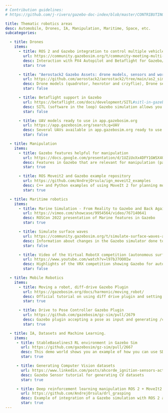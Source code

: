 ```yaml
---
# Contribution guidelines:
# https://github.com/j-rivero/gazebo-doc-index/blob/master/CONTRIBUTING.md

title: Thematic robotics areas
desc: Automobile, Drones, IA, Manipulation, Maritime, Space, etc.
subcategories:

  - title: Drones
    items:
      - title: ROS 2 and Gazebo integration to control multiple vehicles
        url: https://community.gazebosim.org/t/community-meeting-multi-vehicle-simulation-with-ros-2-and-gazebo/2073
        desc: Interaction with PX4 Autopilot and Betaflight for Gazebo/ROS 2 simulations
        star: true

      - title: "Aerostack2 Gazebo Assets: drone models, sensors and worlds"
        url: https://github.com/aerostack2/aerostack2/tree/main/as2_simulation_assets/as2_ign_gazebo_assets#world-models
        desc: Drone models (quadrotor, hexrotor and crzyflie), Drone sensors and Worlds from the Areostack2
        star: false

      - title: Betaflight support in Gazebo
        url: https://betaflight.com/docs/development/SITL#sitl-in-gazebo
        desc: SITL (software in the loop) Gazebo simulation allows you to run Betaflight without any hardware
        star: false

      - title: UAV models ready to use in app.gazebosim.org
        url: https://app.gazebosim.org/search;q=UAV
        desc: Several UAVs available in app.gazebosim.org ready to use
        star: false

  - title: Manipulation
    items:
      - title: Gazebo features helpful for manipulation
        url: https://docs.google.com/presentation/d/1UZiUxXx4DFY1GWSX4QJ4i8enxv67agXNuEbr4t4tBJM/edit#slide=id.g2110547bca0_1_27
        desc: Features in Gazebo that are relevant for manipulation (pages 44-47 form the ICRA 23 slides)
        star: true

      - title: ROS Moveit2 and Gazebo example repository
        url: https://github.com/AndrejOrsula/ign_moveit2_examples
        desc: C++ and Python examples of using MoveIt 2 for planning motions that are executed inside Gazebo simulation environment
        star: true

  - title: Maritime robotics
    items:
      - title: Marine Simulation - From Reality to Gazebo and Back Again
        url: https://vimeo.com/showcase/9954564/video/767140641
        desc: ROSCon 2022 presentation of Marine features in Gazebo
        star: true

      - title: Simulate surface waves
        url: https://community.gazebosim.org/t/simulate-surface-waves-and-marine-vehicle-dynamics/1268
        desc: Information about changes in the Gazebo simulator done to support better waves simulation
        star: false

      - title: Video of the Virtual RobotX competition (autonomous surface vehicales)
        url: https://www.youtube.com/watch?v=l97bJ7OO0Iw
        desc: Highlights of the VRX competition showing Gazebo for autonomous surface vehicles
        star: false

  - title: Mobile Robotics
    items:
      - title: Moving a robot, diff-drive Gazebo Plugin
        url: https://gazebosim.org/docs/harmonic/moving_robot/
        desc: Official tutorial on using diff drive plugin and setting up the keyboard control
        star: true

      - title: Drive to Pose Controller Gazebo Plugin
        url: https://github.com/gazebosim/gz-sim/pull/2679
        desc: Gazebo plugin accepting a pose as input and generating /cmd_vel commands toward the goal
        star: true

  - title: IA, Datasets and Machine Learning.
    items:     
     - title: StableBaselines3 RL environment in Gazebo Sim
       url: https://github.com/gazebosim/gz-sim/pull/2667
       desc: This demo world shows you an example of how you can use SDFormat, Stable Baselines 3 and Gazebo to perform RL with python
       star: true

     - title: Generating Computer Vision datasets
       url: https://www.linkedin.com/posts/ahcorde_ignition-sensors-activity-7076878705511325697-705o/
       desc: Gazebo Sensor tutorial for generating CV datasets
       star: true

     - title: Deep reinforcement learning manipulation ROS 2 + MoveIt2 + Gazebo + OpenAI Gym
       url: https://github.com/AndrejOrsula/drl_grasping
       desc: Example of integration of a Gazebo simulation with ROS 2 and OpenAI using grasping
       star: true
---
```

